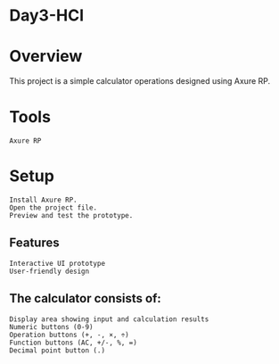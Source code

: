 # Day3-HCI

# Overview
This project is a simple calculator operations designed using Axure RP.

#  Tools
    Axure RP

# Setup
    Install Axure RP.
    Open the project file.
    Preview and test the prototype.

## Features
    Interactive UI prototype
    User-friendly design

## The calculator consists of:  
    Display area showing input and calculation results
    Numeric buttons (0-9)
    Operation buttons (+, -, ×, ÷)
    Function buttons (AC, +/-, %, =)
    Decimal point button (.)
